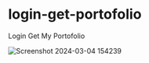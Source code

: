 # login-get-portofolio
Login Get My Portofolio

![Screenshot 2024-03-04 154239](https://github.com/Melpenyogi/login-get-portofolio/assets/82245765/84a2e400-a260-4cc3-ab88-8f66b877c9b2)
